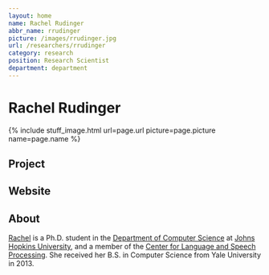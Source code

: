 ```yaml
---
layout: home
name: Rachel Rudinger
abbr_name: rrudinger
picture: /images/rrudinger.jpg
url: /researchers/rrudinger
category: research
position: Research Scientist
department: department
---
```


# Rachel Rudinger

{% include stuff_image.html url=page.url picture=page.picture name=page.name %}

## Project

## Website

## About

[Rachel](https://rudinger.github.io/) is a Ph.D. student in the [Department of Computer Science](https://www.cs.jhu.edu/) at [Johns Hopkins University](https://www.jhu.edu/), and a member of the [Center for Language and Speech Processing](https://www.clsp.jhu.edu/). She received her B.S. in Computer Science from Yale University in 2013.